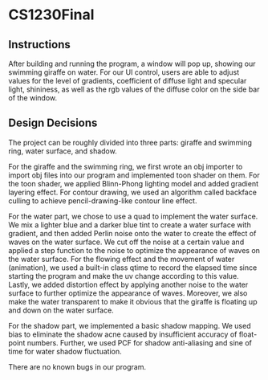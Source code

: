 # CS1230Final

## Instructions 
After building and running the program, a window will pop up, showing our
swimming giraffe on water. For our UI control, users are able to adjust values
for the level of gradients, coefficient of diffuse light and specular light,
shininess, as well as the rgb values of the diffuse color on the side bar of
the window.


## Design Decisions 

The project can be roughly divided into three parts: giraffe and swimming ring,
water surface, and shadow.

For the giraffe and the swimming ring, we first wrote an obj importer to import
obj files into our program and implemented toon shader on them. For the toon 
shader, we applied Blinn-Phong lighting model and added gradient layering effect.
For contour drawing, we used an algorithm called backface culling to achieve
pencil-drawing-like contour line effect.

For the water part, we chose to use a quad to implement the water surface. We mix
a lighter blue and a darker blue tint to create a water surface with gradient, 
and then added Perlin noise onto the water to create the effect of waves on the
water surface. We cut off the noise at a certain value and applied a step function
to the noise to optimize the appearance of waves on the water surface. For the
flowing effect and the movement of water (animation), we used a built-in class
qtime to record the elapsed time since starting the program and make the uv change
according to this value. Lastly, we added distortion effect by applying another
noise to the water surface to further optimize the appearance of waves. Moreover,
we also make the water transparent to make it obvious that the giraffe is floating 
up and down on the water surface.

For the shadow part, we implemented a basic shadow mapping. We used bias to 
eliminate the shadow acne caused by insufficient accuracy of float-point numbers. 
Further, we used PCF for shadow anti-aliasing and sine of time for water shadow 
fluctuation.

There are no known bugs in our program.
